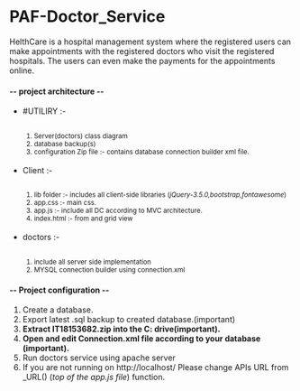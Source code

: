 # PAF-Doctor_Service
HelthCare is a hospital management system where the registered users can make appointments with the registered doctors who visit the registered hospitals. The users can even make the payments for the appointments online. 
<p></p>
<h4> -- project architecture -- </h4>
<ul>
	<li>#UTILIRY :-</li>
	<br>
	<small><ol>
			<li>Server(doctors) class diagram</li>
			<li>database backup(s)</li>
			<li>configuration Zip file :- contains database connection builder xml file.</li>
			</ol>
	</small>
	<br>
	<li>Client :- </li>
	<br>
	<small><ol>
			<li>lib folder :- includes all client-side libraries (<i>jQuery-3.5.0,bootstrap,fontawesome</i>) </li>
			<li>app.css :- main css.</li>
			<li>app.js :- include all DC according to MVC architecture.</li>
			<li>index.html :- from and grid view</li>
			</ol>
	</small>
	<br>
	<li>doctors :- </li>
	<br>
	<small><ol>
			<li> include all server side implementation  </li>
			<li> MYSQL connection builder using connection.xml </li>
			</ol>
	</small>
</ul>	

<p></p>
<h4> -- Project configuration -- </h4>
<ol type="1">
	<li> Create a database. </li>
	<li> Export latest .sql backup to created database.(important)</li>
	<li> <b>Extract IT18153682.zip into the C: drive(important).</b> </li>
	<li> <b>Open and edit Connection.xml file according to your database (important).</b> </li>
	<li> Run doctors service using apache server  </li>
	<li> If you are not running on http://localhost/ Please change APIs URL from _URL() (<i>top of the app.js file</i>) function.</li>
</ol>  

